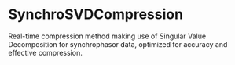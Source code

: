# SynchroSVDCompression
Real-time compression method making use of Singular Value Decomposition for synchrophasor data, optimized for accuracy and effective compression.
